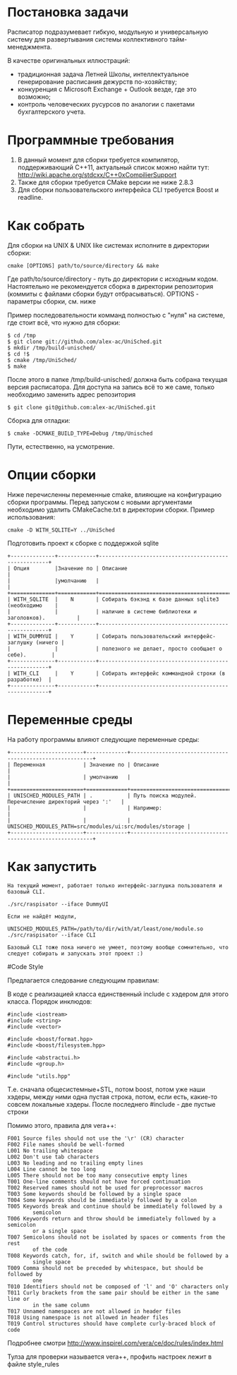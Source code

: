 # Постановка задачи

Расписатор подразумевает гибкую, модульную и универсальную систему для
развертывания системы коллективного тайм-менеджмента.

В качестве оригинальных иллюстраций:
* традиционная задача Летней Школы, интеллектуальное генерирование расписания
  дежурств по-хозяйству;  
* конкуренция с Microsoft Exchange + Outlook везде, где это возможно;
* контроль человеческих русурсов по аналогии с пакетами бухгалтерского учета.

# Программные требования

1. В данный момент для сборки требуется компилятор, поддерживающий C++11,
   актуальный список можно найти тут:
   http://wiki.apache.org/stdcxx/C++0xCompilierSupport
2. Также для сборки требуется CMake версии не ниже 2.8.3
3. Для сборки пользовательского интерфейса CLI требуется Boost и readline.

# Как собрать

Для сборки на UNIX & UNIX like системах исполните в директории сборки:

    cmake [OPTIONS] path/to/source/directory && make
    
Где path/to/source/directory - путь до директории с исходным кодом.
Настоятельно не рекомендуется сборка в директории репозитория (коммиты с
файлами сборки будут отбрасываться). OPTIONS - параметры сборки, см. ниже

Пример последовательности комманд полностью с "нуля" на системе, где стоит всё,
что нужно для сборки:

    $ cd /tmp
    $ git clone git://github.com/alex-ac/UniSched.git
    $ mkdir /tmp/build-unisched/
    $ cd !$
    $ cmake /tmp/UniSched/
    $ make

После этого в папке /tmp/build-unisched/ должна быть собрана текущая версия
расписатора. Для доступа на запись всё то же саме, только необходимо заменить
адрес репозитория

    $ git clone git@github.com:alex-ac/UniSched.git

Сборка для отладки:
    
    $ cmake -DCMAKE_BUILD_TYPE=Debug /tmp/Unisched

Пути, естественно, на усмотрение.

# Опции сборки
    
Ниже перечисленны переменные cmake, влияющие на конфигурацию сборки
программы. Перед запуском с новыми аргументами необходимо удалить CMakeCache.txt
в директории сборки. Пример использования:

    cmake -D WITH_SQLITE=Y ../UniSched

Подготовить проект к сборке с поддержкой sqlite

    +--------------+------------+------------------------------------------------------+
    | Опция        |Значение по | Описание                                             |
    |              |умолчанию   |                                                      |
    +==============+============+======================================================+
    | WITH_SQLITE  |    N       | Собирать бэкэнд к базе данных sqlite3 (необходимо    |
    |              |            | наличие в системе библиотеки и заголовков).          |
    +--------------+------------+------------------------------------------------------+
    | WITH_DUMMYUI |    Y       | Собирать пользовательский интерфейс-заглушку (ничего |
    |              |            | полезного не делает, просто сообщает о себе).        |
    +--------------+------------+------------------------------------------------------+
    | WITH_CLI     |    Y       | Собирать интерфейс коммандной строки (в разработке)  |
    +--------------+------------+------------------------------------------------------+



# Переменные среды

На работу программы влияют следующие переменные среды:

    +-----------------------+-------------+----------------------------------------------------------+
    | Переменная            | Значение по | Описание                                                 |
    |                       | умолчанию   |                                                          |
    +=======================+=============+==========================================================+
    | UNISCHED_MODULES_PATH | .           | Путь поиска модулей. Перечисление директорий через ':'   |
    |                       |             | Например:                                                |
    |                       |             | UNISCHED_MODULES_PATH=src/modules/ui:src/modules/storage |
    +-----------------------+-------------+----------------------------------------------------------+

# Как запустить

    На текущий момент, работает только интерфейс-заглушка пользователя и базовый CLI.

    ./src/raspisator --iface DummyUI

    Если не найдёт модули, 

    UNISCHED_MODULES_PATH=/path/to/dir/with/at/least/one/module.so ./src/raspisator --iface CLI

    Базовый CLI тоже пока ничего не умеет, поэтому вообще сомнительно, что
    следует собирать и запускать этот проект :)


#Code Style

Предлагается следование следующим правилам:

В коде с реализацией класса единственный include с хэдером для этого класса.
Порядок инклюдов:
    
    #include <iostream>
    #include <string>
    #include <vector>

    #include <boost/format.hpp>
    #include <boost/filesystem.hpp>

    #include <abstractui.h>
    #include <group.h>

    #include "utils.hpp"

Т.е. сначала общесистемные+STL, потом boost, потом уже наши хэдеры, между ними одна пустая строка, потом, если есть, какие-то совсем локальные хэдеры. После последнего #include - две пустые строки

Помимо этого, правила для vera++:

    F001 Source files should not use the '\r' (CR) character
    F002 File names should be well-formed
    L001 No trailing whitespace
    L002 Don't use tab characters
    L003 No leading and no trailing empty lines
    L004 Line cannot be too long
    L005 There should not be too many consecutive empty lines
    T001 One-line comments should not have forced continuation
    T002 Reserved names should not be used for preprocessor macros
    T003 Some keywords should be followed by a single space
    T004 Some keywords should be immediately followed by a colon
    T005 Keywords break and continue should be immediately followed by a
            semicolon
    T006 Keywords return and throw should be immediately followed by a semicolon
            or a single space
    T007 Semicolons should not be isolated by spaces or comments from the rest
            of the code
    T008 Keywords catch, for, if, switch and while should be followed by a
            single space
    T009 Comma should not be preceded by whitespace, but should be followed by
            one
    T010 Identifiers should not be composed of 'l' and 'O' characters only
    T011 Curly brackets from the same pair should be either in the same line or
            in the same column
    T017 Unnamed namespaces are not allowed in header files
    T018 Using namespace is not allowed in header files
    T019 Control structures should have complete curly-braced block of code 

Подробнее смотри http://www.inspirel.com/vera/ce/doc/rules/index.html

Тулза для проверки называется vera++, профиль настроек лежит в файле style_rules

